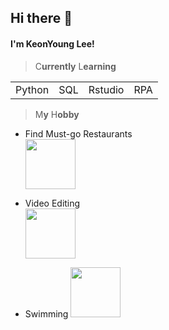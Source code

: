 ## Hi there :wave:

<h4>I'm KeonYoung Lee!</h4>

> C**urrently** L**earning**

<table>
<tr>
<td>Python</td>
<td>SQL</td>
<td>Rstudio</td>
<td>RPA</td>
</tr>
</table>

> M**y** H**obby**

- Find Must-go Restaurants  
  <img src="https://user-images.githubusercontent.com/113087699/192445301-b679d19b-3ef2-4c35-91e0-bd19922feffa.jpg" width="80px" height="80px">
- Video Editing  
  <img src="https://res.cloudinary.com/crunchbase-production/image/upload/c_lpad,f_auto,q_auto:eco,dpr_1/ea9ec8cb59542a484bbb" width="80px">

- Swimming
  <img src="https://user-images.githubusercontent.com/113087699/193603477-4c7c2182-8121-46b3-ad85-309e9e9915f4.png" width="80px">
